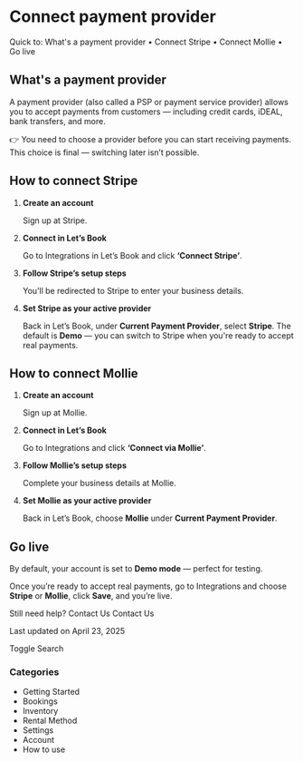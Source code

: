 Connect payment provider
========================

Quick to: What's a payment provider  •  Connect Stripe  •  Connect Mollie  •  Go live

What's a payment provider
-------------------------

A payment provider (also called a PSP or payment service provider) allows you to accept payments from customers — including credit cards, iDEAL, bank transfers, and more.

👉 You need to choose a provider before you can start receiving payments. This choice is final — switching later isn’t possible.

  

How to connect Stripe
---------------------

1. **Create an account**

   Sign up at Stripe.
2. **Connect in Let’s Book**

   Go to Integrations in Let’s Book and click **‘Connect Stripe’**.
3. **Follow Stripe’s setup steps**

   You’ll be redirected to Stripe to enter your business details.
4. **Set Stripe as your active provider**

   Back in Let’s Book, under **Current Payment Provider**, select **Stripe**. The default is **Demo** — you can switch to Stripe when you're ready to accept real payments.

  

How to connect Mollie
---------------------

1. **Create an account**

   Sign up at Mollie.
2. **Connect in Let’s Book**

   Go to Integrations and click **‘Connect via Mollie’**.
3. **Follow Mollie’s setup steps**

   Complete your business details at Mollie.
4. **Set Mollie as your active provider**

   Back in Let’s Book, choose **Mollie** under **Current Payment Provider**.

  

Go live
-------

By default, your account is set to **Demo mode** — perfect for testing.

Once you’re ready to accept real payments, go to Integrations and choose **Stripe** or **Mollie**, click **Save**, and you’re live.

Still need help?
Contact Us
Contact Us

Last updated on April 23, 2025






Toggle Search

### Categories

* Getting Started
* Bookings
* Inventory
* Rental Method
* Settings
* Account
* How to use